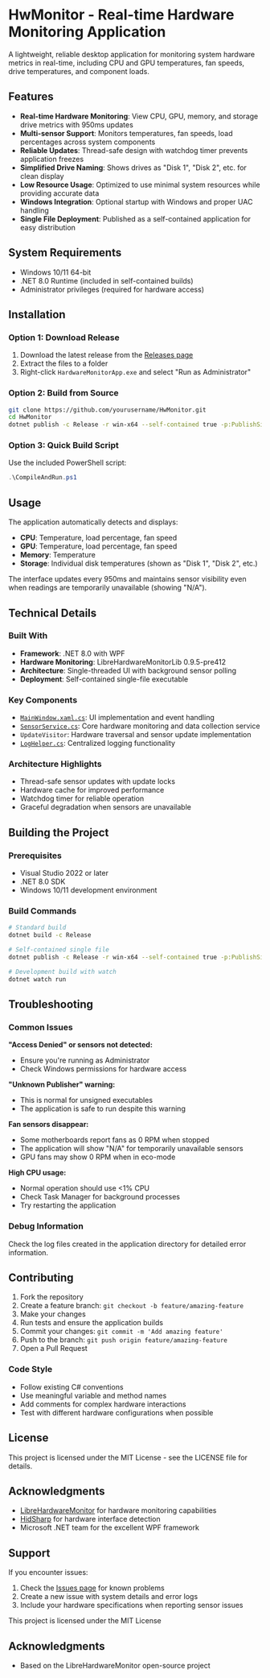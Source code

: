 # HwMonitor - Real-time Hardware Monitoring Application

A lightweight, reliable desktop application for monitoring system hardware metrics in real-time, including CPU and GPU temperatures, fan speeds, drive temperatures, and component loads.

## Features

- **Real-time Hardware Monitoring**: View CPU, GPU, memory, and storage drive metrics with 950ms updates
- **Multi-sensor Support**: Monitors temperatures, fan speeds, load percentages across system components
- **Reliable Updates**: Thread-safe design with watchdog timer prevents application freezes
- **Simplified Drive Naming**: Shows drives as "Disk 1", "Disk 2", etc. for clean display
- **Low Resource Usage**: Optimized to use minimal system resources while providing accurate data
- **Windows Integration**: Optional startup with Windows and proper UAC handling
- **Single File Deployment**: Published as a self-contained application for easy distribution

## System Requirements

- Windows 10/11 64-bit
- .NET 8.0 Runtime (included in self-contained builds)
- Administrator privileges (required for hardware access)

## Installation

### Option 1: Download Release
1. Download the latest release from the [Releases page](https://github.com/yourusername/HwMonitor/releases)
2. Extract the files to a folder
3. Right-click `HardwareMonitorApp.exe` and select "Run as Administrator"

### Option 2: Build from Source
```bash
git clone https://github.com/yourusername/HwMonitor.git
cd HwMonitor
dotnet publish -c Release -r win-x64 --self-contained true -p:PublishSingleFile=true
```

### Option 3: Quick Build Script
Use the included PowerShell script:
```powershell
.\CompileAndRun.ps1
```

## Usage

The application automatically detects and displays:
- **CPU**: Temperature, load percentage, fan speed
- **GPU**: Temperature, load percentage, fan speed  
- **Memory**: Temperature
- **Storage**: Individual disk temperatures (shown as "Disk 1", "Disk 2", etc.)

The interface updates every 950ms and maintains sensor visibility even when readings are temporarily unavailable (showing "N/A").

## Technical Details

### Built With
- **Framework**: .NET 8.0 with WPF
- **Hardware Monitoring**: LibreHardwareMonitorLib 0.9.5-pre412
- **Architecture**: Single-threaded UI with background sensor polling
- **Deployment**: Self-contained single-file executable

### Key Components
- [`MainWindow.xaml.cs`](MainWindow.xaml.cs): UI implementation and event handling
- [`SensorService.cs`](SensorService.cs): Core hardware monitoring and data collection service
- `UpdateVisitor`: Hardware traversal and sensor update implementation
- [`LogHelper.cs`](LogHelper.cs): Centralized logging functionality

### Architecture Highlights
- Thread-safe sensor updates with update locks
- Hardware cache for improved performance
- Watchdog timer for reliable operation
- Graceful degradation when sensors are unavailable

## Building the Project

### Prerequisites
- Visual Studio 2022 or later
- .NET 8.0 SDK
- Windows 10/11 development environment

### Build Commands
```bash
# Standard build
dotnet build -c Release

# Self-contained single file
dotnet publish -c Release -r win-x64 --self-contained true -p:PublishSingleFile=true

# Development build with watch
dotnet watch run
```

## Troubleshooting

### Common Issues

**"Access Denied" or sensors not detected:**
- Ensure you're running as Administrator
- Check Windows permissions for hardware access

**"Unknown Publisher" warning:**
- This is normal for unsigned executables
- The application is safe to run despite this warning

**Fan sensors disappear:**
- Some motherboards report fans as 0 RPM when stopped
- The application will show "N/A" for temporarily unavailable sensors
- GPU fans may show 0 RPM when in eco-mode

**High CPU usage:**
- Normal operation should use <1% CPU
- Check Task Manager for background processes
- Try restarting the application

### Debug Information
Check the log files created in the application directory for detailed error information.

## Contributing

1. Fork the repository
2. Create a feature branch: `git checkout -b feature/amazing-feature`
3. Make your changes
4. Run tests and ensure the application builds
5. Commit your changes: `git commit -m 'Add amazing feature'`
6. Push to the branch: `git push origin feature/amazing-feature`
7. Open a Pull Request

### Code Style
- Follow existing C# conventions
- Use meaningful variable and method names
- Add comments for complex hardware interactions
- Test with different hardware configurations when possible

## License

This project is licensed under the MIT License - see the LICENSE file for details.

## Acknowledgments

- [LibreHardwareMonitor](https://github.com/LibreHardwareMonitor/LibreHardwareMonitor) for hardware monitoring capabilities
- [HidSharp](https://github.com/IntergatedCircuits/HidSharpCore) for hardware interface detection
- Microsoft .NET team for the excellent WPF framework

## Support

If you encounter issues:
1. Check the [Issues page](https://github.com/yourusername/HwMonitor/issues) for known problems
2. Create a new issue with system details and error logs
3. Include your hardware specifications when reporting sensor issues

This project is licensed under the MIT License

## Acknowledgments

- Based on the LibreHardwareMonitor open-source project
